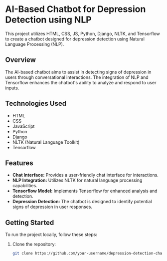 # AI-Based Chatbot for Depression Detection using NLP

This project utilizes HTML, CSS, JS, Python, Django, NLTK, and Tensorflow to create a chatbot designed for depression detection using Natural Language Processing (NLP).

## Overview

The AI-based chatbot aims to assist in detecting signs of depression in users through conversational interactions. The integration of NLP and Tensorflow enhances the chatbot's ability to analyze and respond to user inputs.

## Technologies Used

- HTML
- CSS
- JavaScript
- Python
- Django
- NLTK (Natural Language Toolkit)
- Tensorflow

## Features

- **Chat Interface:** Provides a user-friendly chat interface for interactions.
- **NLP Integration:** Utilizes NLTK for natural language processing capabilities.
- **Tensorflow Model:** Implements Tensorflow for enhanced analysis and detection.
- **Depression Detection:** The chatbot is designed to identify potential signs of depression in user responses.

## Getting Started

To run the project locally, follow these steps:

1. Clone the repository:

   ```bash
   git clone https://github.com/your-username/depression-detection-chatbot.git
